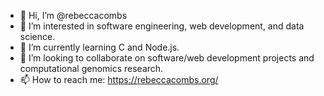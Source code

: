 - 👋 Hi, I’m @rebeccacombs
- 👀 I’m interested in software engineering, web development, and data science. 
- 🌱 I’m currently learning C and Node.js. 
- 💞️ I’m looking to collaborate on software/web development projects and computational genomics research. 
- 📫 How to reach me: https://rebeccacombs.org/

<!---
rebeccacombs/rebeccacombs is a ✨ special ✨ repository because its `README.md` (this file) appears on your GitHub profile.
You can click the Preview link to take a look at your changes.
--->
